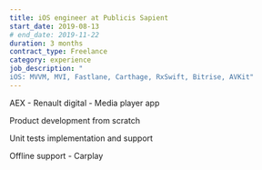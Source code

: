 ```yaml
---
title: iOS engineer at Publicis Sapient
start_date: 2019-08-13
# end_date: 2019-11-22
duration: 3 months
contract_type: Freelance
category: experience
job_description: "
iOS: MVVM, MVI, Fastlane, Carthage, RxSwift, Bitrise, AVKit"
---
```


<p>AEX - Renault digital - Media player app</p>
<p>Product development from scratch</p>
<p>Unit tests implementation and support</p>
<p>Offline support - Carplay</p>


